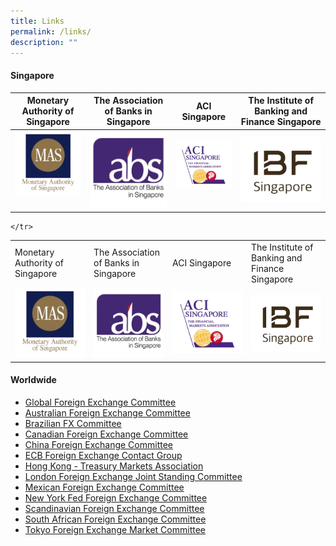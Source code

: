 ```yaml
---
title: Links
permalink: /links/
description: ""
---
```

#### Singapore


| Monetary Authority of Singapore | The Association of Banks in Singapore | ACI Singapore | The Institute of Banking and Finance Singapore |
| :--------: | :--------: | :--------: | :--------: |
| [![mas](/images/logo-mas.png)](http://www.mas.gov.sg/)&nbsp;    | [![abs](/images/logo-abs.png)](http://www.abs.org.sg/)     | [![aci](/images/logo-aci.png)](http://www.acisin.com/)&nbsp;    |  [![ibf](/images/logo-ibf.png)](http://www.ibf.org.sg/) |

<table> 
<tbody><tr>
		<td>Monetary Authority of Singapore</td>
		<td>The Association of Banks in Singapore</td>
		<td>ACI Singapore</td>
		<td>The Institute of Banking and Finance Singapore</td>
	</tr>
	<tr>
		<td width="25%"><a href="http://www.mas.gov.sg/"><img alt="mas" src="/images/logo-mas.png"></a></td>
		<td width="25%"><a href="http://www.abs.org.sg/"><img alt="abs" src="/images/logo-abs.png"></a></td>
		<td width="25%"><a href="http://www.acisin.com/"><img alt="aci" src="/images/logo-aci.png"></a></td>
		<td width="25%"><a href="http://www.ibf.org.sg/"><img alt="ibf" src="/images/logo-ibf.png"></a></td>

	</tr>
</tbody></table>



#### Worldwide

*   [Global Foreign Exchange Committee](https://www.globalfxc.org/)
*   [Australian Foreign Exchange Committee](http://afxc.rba.gov.au/)
*   [Brazilian FX Committee](https://www.bcb.gov.br/en/#!/c/brfxc/)
*   [Canadian Foreign Exchange Committee](http://www.cfec.ca/)
*   [China Foreign Exchange Committee](http://www.chinamoney.com.cn/english/cfxcovs/)
*   [ECB Foreign Exchange Contact Group](https://www.ecb.europa.eu/paym/groups/fxcg/html/index.en.html)
*   [Hong Kong - Treasury Markets Association](https://www.tma.org.hk/)
*   [London Foreign Exchange Joint Standing Committee](https://www.bankofengland.co.uk/markets/london-foreign-exchange-joint-standing-committee)
*   [Mexican Foreign Exchange Committee](http://cmcm.banxico.org.mx/indexEn.html)
*   [New York Fed Foreign Exchange Committee](https://www.newyorkfed.org/fxc/index.html)
*   [Scandinavian Foreign Exchange Committee](https://www.riksbank.se/en-gb/about-the-riksbank/international-work/scandinavian-foreign-exchange-committee/)
*   [South African Foreign Exchange Committee](http://www.resbank.co.za/Markets/South_African_Foreign_Exchange_Committee/Pages/default.aspx)
*   [Tokyo Foreign Exchange Market Committee](http://www.fxcomtky.com/index_e.html)